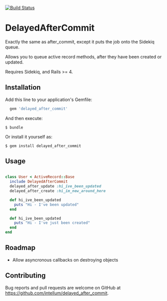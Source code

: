 [![Build Status](http://img.shields.io/travis/intellum/delayed_after_commit.svg?style=flat)](https://travis-ci.org/intellum/delayed_after_commit)

# DelayedAfterCommit

Exactly the same as after_commit, except it puts the job onto the Sidekiq queue.

Allows you to queue active record methods, after they have been created or updated.

Requires Sidekiq, and Rails >= 4.

## Installation

Add this line to your application's Gemfile:

```ruby
  gem 'delayed_after_commit'
```

And then execute:

    $ bundle

Or install it yourself as:

    $ gem install delayed_after_commit

## Usage

```ruby

class User < ActiveRecord::Base
  include DelayedAfterCommit
  delayed_after_update :hi_ive_been_updated
  delayed_after_create :hi_im_new_around_here

  def hi_ive_been_updated
    puts "Hi - I've been updated"
  end

  def hi_ive_been_updated
    puts "Hi - I've just been created"
  end
end

```

## Roadmap

- Allow asyncronous callbacks on destroying objects

## Contributing

Bug reports and pull requests are welcome on GitHub at https://github.com/intellum/delayed_after_commit.

